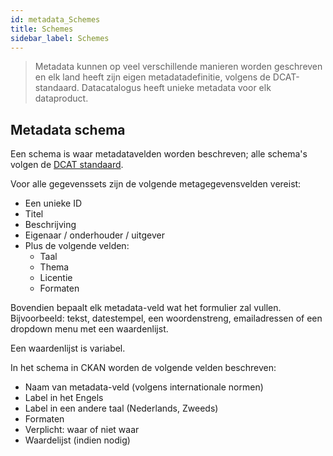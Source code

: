 ```yaml
---
id: metadata_Schemes
title: Schemes
sidebar_label: Schemes
---
```

>Metadata kunnen op veel verschillende manieren worden geschreven en elk land heeft zijn eigen metadatadefinitie, volgens de DCAT-standaard. Datacatalogus heeft unieke metadata voor elk dataproduct. 

## Metadata schema  

Een schema is waar metadatavelden worden beschreven; alle schema's volgen de [DCAT standaard](metadata_DCAT).

Voor alle gegevenssets zijn de volgende metagegevensvelden vereist: 
* Een unieke ID  
* Titel 
* Beschrijving  
* Eigenaar / onderhouder / uitgever  
* Plus de volgende velden:  
     * Taal 
     * Thema 
     * Licentie  
     * Formaten 

Bovendien bepaalt elk metadata-veld wat het formulier zal vullen. Bijvoorbeeld: tekst, datestempel, een woordenstreng, emailadressen of een dropdown menu met een waardenlijst. 

Een waardenlijst is variabel. 

In het schema in CKAN worden de volgende velden beschreven: 
* Naam van metadata-veld (volgens internationale normen) 
* Label in het Engels 
* Label in een andere taal (Nederlands, Zweeds) 
* Formaten 
* Verplicht: waar of niet waar 
* Waardelijst (indien nodig) 


